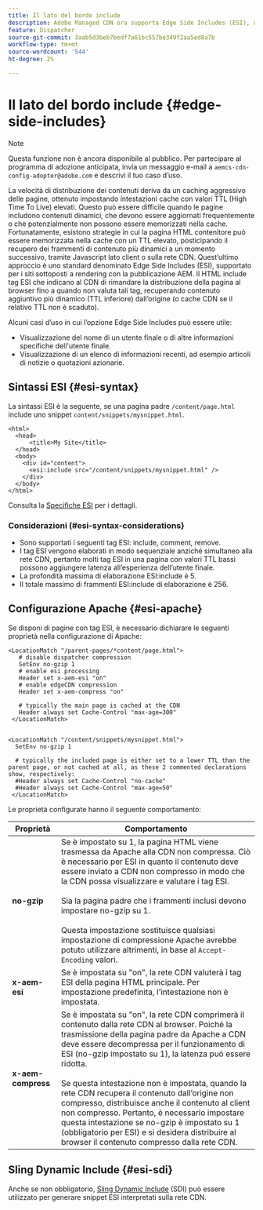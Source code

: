 ```yaml
---
title: Il lato del bordo include
description: Adobe Managed CDN ora supporta Edge Side Includes (ESI), un linguaggio di markup per l’assembly di contenuti web dinamici a livello di edge.
feature: Dispatcher
source-git-commit: 3aab5d3beb7bedf7a61bc557be349f2aa5ed8a7b
workflow-type: tm+mt
source-wordcount: '544'
ht-degree: 2%

---
```


# Il lato del bordo include {#edge-side-includes}

>[!NOTE]
>Questa funzione non è ancora disponibile al pubblico. Per partecipare al programma di adozione anticipata, invia un messaggio e-mail a `aemcs-cdn-config-adopter@adobe.com` e descrivi il tuo caso d’uso.

La velocità di distribuzione dei contenuti deriva da un caching aggressivo delle pagine, ottenuto impostando intestazioni cache con valori TTL (High Time To Live) elevati. Questo può essere difficile quando le pagine includono contenuti dinamici, che devono essere aggiornati frequentemente o che potenzialmente non possono essere memorizzati nella cache. Fortunatamente, esistono strategie in cui la pagina HTML contenitore può essere memorizzata nella cache con un TTL elevato, posticipando il recupero dei frammenti di contenuto più dinamici a un momento successivo, tramite Javascript lato client o sulla rete CDN. Quest’ultimo approccio è uno standard denominato Edge Side Includes (ESI), supportato per i siti sottoposti a rendering con la pubblicazione AEM. Il HTML include tag ESI che indicano al CDN di rimandare la distribuzione della pagina al browser fino a quando non valuta tali tag, recuperando contenuto aggiuntivo più dinamico (TTL inferiore) dall’origine (o cache CDN se il relativo TTL non è scaduto).

Alcuni casi d’uso in cui l’opzione Edge Side Includes può essere utile:

* Visualizzazione del nome di un utente finale o di altre informazioni specifiche dell&#39;utente finale.
* Visualizzazione di un elenco di informazioni recenti, ad esempio articoli di notizie o quotazioni azionarie.

## Sintassi ESI {#esi-syntax}

La sintassi ESI è la seguente, se una pagina padre `/content/page.html` include uno snippet `content/snippets/mysnippet.html`.

```
<html>
  <head>
      <title>My Site</title>
  </head>
  <body>
    <div id="content">
      <esi:include src="/content/snippets/mysnippet.html" />
    </div>
  </body>
</html>
```

Consulta la [Specifiche ESI](https://www.w3.org/TR/esi-lang/) per i dettagli.

### Considerazioni (#esi-syntax-considerations}

* Sono supportati i seguenti tag ESI: include, comment, remove.
* I tag ESI vengono elaborati in modo sequenziale anziché simultaneo alla rete CDN, pertanto molti tag ESI in una pagina con valori TTL bassi possono aggiungere latenza all’esperienza dell’utente finale.
* La profondità massima di elaborazione ESI:include è 5.
* Il totale massimo di frammenti ESI:include di elaborazione è 256.


## Configurazione Apache {#esi-apache}

Se disponi di pagine con tag ESI, è necessario dichiarare le seguenti proprietà nella configurazione di Apache:

```
<LocationMatch "/parent-pages/*content/page.html">
   # disable dispatcher compression
   SetEnv no-gzip 1
   # enable esi processing 
   Header set x-aem-esi "on"
   # enable edgeCDN compression
   Header set x-aem-compress "on"

   # typically the main page is cached at the CDN
   Header always set Cache-Control "max-age=300"
 </LocationMatch>


<LocationMatch "/content/snippets/mysnippet.html">
  SetEnv no-gzip 1

  # typically the included page is either set to a lower TTL than the parent page, or not cached at all, as these 2 commented declarations show, respectively:
  #Header always set Cache-Control "no-cache"
  #Header always set Cache-Control "max-age=50"
 </LocationMatch> 
```

Le proprietà configurate hanno il seguente comportamento:

| Proprietà | Comportamento |
|-----------|--------------------------|
| **no-gzip** | Se è impostato su 1, la pagina HTML viene trasmessa da Apache alla CDN non compressa. Ciò è necessario per ESI in quanto il contenuto deve essere inviato a CDN non compresso in modo che la CDN possa visualizzare e valutare i tag ESI.<br/><br/>Sia la pagina padre che i frammenti inclusi devono impostare no-gzip su 1.<br/><br/>Questa impostazione sostituisce qualsiasi impostazione di compressione Apache avrebbe potuto utilizzare altrimenti, in base al `Accept-Encoding` valori. |
| **x-aem-esi** | Se è impostata su &quot;on&quot;, la rete CDN valuterà i tag ESI della pagina HTML principale.  Per impostazione predefinita, l’intestazione non è impostata. |
| **x-aem-compress** | Se è impostata su &quot;on&quot;, la rete CDN comprimerà il contenuto dalla rete CDN al browser. Poiché la trasmissione della pagina padre da Apache a CDN deve essere decompressa per il funzionamento di ESI (no-gzip impostato su 1), la latenza può essere ridotta.<br/><br/>Se questa intestazione non è impostata, quando la rete CDN recupera il contenuto dall’origine non compresso, distribuisce anche il contenuto al client non compresso. Pertanto, è necessario impostare questa intestazione se no-gzip è impostato su 1 (obbligatorio per ESI) e si desidera distribuire al browser il contenuto compresso dalla rete CDN. |

## Sling Dynamic Include {#esi-sdi}

Anche se non obbligatorio, [Sling Dynamic Include](https://sling.apache.org/documentation/bundles/dynamic-includes.html) (SDI) può essere utilizzato per generare snippet ESI interpretati sulla rete CDN.

